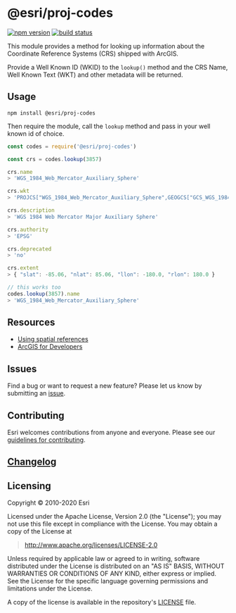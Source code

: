 # @esri/proj-codes

[![npm version](https://img.shields.io/npm/v/@esri/proj-codes.svg?style=flat-square)](https://www.npmjs.com/package/@esri/proj-codes)
[![build status](https://img.shields.io/travis/Esri/proj-codes/master.svg?style=flat-square)](https://travis-ci.org/Esri/proj-codes)

This module provides a method for looking up information about the Coordinate Reference Systems (CRS) shipped with ArcGIS.

Provide a Well Known ID (WKID) to the `lookup()` method and the CRS Name, Well Known Text (WKT) and other metadata will be returned.

##  Usage

```console
npm install @esri/proj-codes
```

Then require the module, call the `lookup` method and pass in your well known id of choice.

```js
const codes = require('@esri/proj-codes')

const crs = codes.lookup(3857)

crs.name
> 'WGS_1984_Web_Mercator_Auxiliary_Sphere'

crs.wkt
> 'PROJCS["WGS_1984_Web_Mercator_Auxiliary_Sphere",GEOGCS["GCS_WGS_1984"...'

crs.description
> 'WGS 1984 Web Mercator Major Auxiliary Sphere'

crs.authority
> 'EPSG'

crs.deprecated
> 'no'

crs.extent
> { "slat": -85.06, "nlat": 85.06, "llon": -180.0, "rlon": 180.0 }

// this works too
codes.lookup(3857).name
> 'WGS_1984_Web_Mercator_Auxiliary_Sphere'
```

## Resources

* [Using spatial references](http://resources.arcgis.com/en/help/arcgis-rest-api/index.html#/Using_spatial_references/02r3000000qq000000/)
* [ArcGIS for Developers](http://developers.arcgis.com)

## Issues

Find a bug or want to request a new feature? Please let us know by submitting an [issue](https://github.com/Esri/projection-engine-db-doc/issues).

## Contributing

Esri welcomes contributions from anyone and everyone. Please see our [guidelines for contributing](https://github.com/Esri/contributing).

## [Changelog](https://github.com/Esri/projection-engine-db-doc/blob/master/CHANGELOG.md)

## Licensing

Copyright &copy; 2010-2020 Esri

Licensed under the Apache License, Version 2.0 (the "License");
you may not use this file except in compliance with the License.
You may obtain a copy of the License at

> http://www.apache.org/licenses/LICENSE-2.0

Unless required by applicable law or agreed to in writing, software
distributed under the License is distributed on an "AS IS" BASIS,
WITHOUT WARRANTIES OR CONDITIONS OF ANY KIND, either express or implied.
See the License for the specific language governing permissions and
limitations under the License.

A copy of the license is available in the repository's [LICENSE](../LICENSE) file.
